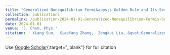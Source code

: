 ```yaml
---
title: "Generalized Nonequilibrium Fermi&apos;s Golden Rule and Its Semiclassical Approximations for Electronic Transitions between Multiple States"
collection: publications
permalink: /publication/2024-01-01-Generalized-Nonequilibrium-Fermis-Golden-Rule-and-Its-Semiclassical-Approximations-for-Electronic-Transitions-between-Multiple-States
date: 2024-01-01
venue: 'J. Chem. Phys.'
citation: ' Xiang Sun,  Xiaofang Zhang,  Zengkui Liu, &quot;Generalized Nonequilibrium Fermi&amp;apos;s Golden Rule and Its Semiclassical Approximations for Electronic Transitions between Multiple States.&quot; J. Chem. Phys., 160(3),034108, (2024).'
---
```

Use [Google Scholar](https://scholar.google.com/scholar?q=Generalized+Nonequilibrium+Fermi&#x27;s+Golden+Rule+and+Its+Semiclassical+Approximations+for+Electronic+Transitions+between+Multiple+States){:target="_blank"} for full citation